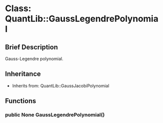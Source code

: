 # Class: QuantLib::GaussLegendrePolynomial

## Brief Description
Gauss-Legendre polynomial. 

## Inheritance
- Inherits from: QuantLib::GaussJacobiPolynomial

## Functions
### public None GaussLegendrePolynomial()


